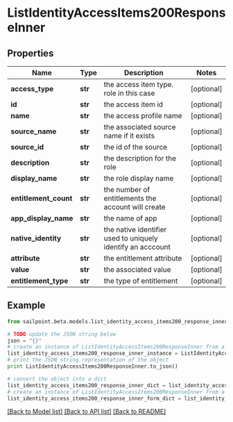 # ListIdentityAccessItems200ResponseInner


## Properties

Name | Type | Description | Notes
------------ | ------------- | ------------- | -------------
**access_type** | **str** | the access item type. role in this case | [optional] 
**id** | **str** | the access item id | [optional] 
**name** | **str** | the access profile name | [optional] 
**source_name** | **str** | the associated source name if it exists | [optional] 
**source_id** | **str** | the id of the source | [optional] 
**description** | **str** | the description for the role | [optional] 
**display_name** | **str** | the role display name | [optional] 
**entitlement_count** | **str** | the number of entitlements the account will create | [optional] 
**app_display_name** | **str** | the name of app | [optional] 
**native_identity** | **str** | the native identifier used to uniquely identify an acccount | [optional] 
**attribute** | **str** | the entitlement attribute | [optional] 
**value** | **str** | the associated value | [optional] 
**entitlement_type** | **str** | the type of entitlement | [optional] 

## Example

```python
from sailpoint.beta.models.list_identity_access_items200_response_inner import ListIdentityAccessItems200ResponseInner

# TODO update the JSON string below
json = "{}"
# create an instance of ListIdentityAccessItems200ResponseInner from a JSON string
list_identity_access_items200_response_inner_instance = ListIdentityAccessItems200ResponseInner.from_json(json)
# print the JSON string representation of the object
print ListIdentityAccessItems200ResponseInner.to_json()

# convert the object into a dict
list_identity_access_items200_response_inner_dict = list_identity_access_items200_response_inner_instance.to_dict()
# create an instance of ListIdentityAccessItems200ResponseInner from a dict
list_identity_access_items200_response_inner_form_dict = list_identity_access_items200_response_inner.from_dict(list_identity_access_items200_response_inner_dict)
```
[[Back to Model list]](../README.md#documentation-for-models) [[Back to API list]](../README.md#documentation-for-api-endpoints) [[Back to README]](../README.md)


